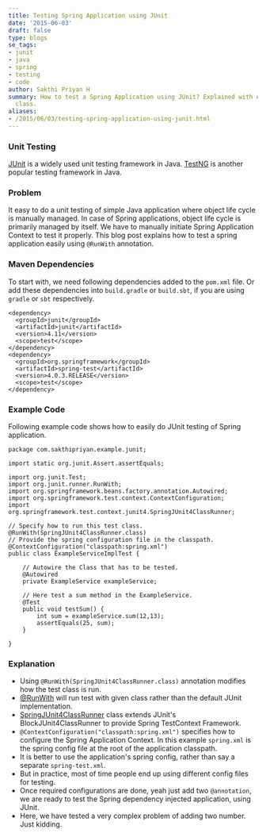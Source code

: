 ```yaml
---
title: Testing Spring Application using JUnit
date: '2015-06-03'
draft: false
type: blogs
se_tags:
- junit
- java
- spring
- testing
- code
author: Sakthi Priyan H
summary: How to test a Spring Application using JUnit? Explained with example test
  class.
aliases:
- /2015/06/03/testing-spring-application-using-junit.html
---
```


### Unit Testing
[JUnit](http://junit.org/) is a widely used unit testing framework in Java. [TestNG](http://testng.org/) is another popular testing framework in Java.

### Problem
It easy to do a unit testing of simple Java application where object life cycle is manually managed. In case of Spring applications, object life cycle is primarily managed by itself. We have to manually initiate Spring Application Context to test it properly. This blog post explains how to test a spring application easily using `@RunWith` annotation.

### Maven Dependencies
To start with, we need following dependencies added to the `pom.xml` file. Or add these dependencies into `build.gradle` or `build.sbt`, if you are using `gradle` or `sbt` respectively.

    <dependency>
      <groupId>junit</groupId>
      <artifactId>junit</artifactId>
      <version>4.11</version>
      <scope>test</scope>
    </dependency>
    <dependency>
      <groupId>org.springframework</groupId>
      <artifactId>spring-test</artifactId>
      <version>4.0.3.RELEASE</version>
      <scope>test</scope>
    </dependency>

### Example Code
Following example code shows how to easily do JUnit testing of Spring application.

    package com.sakthipriyan.example.junit;

    import static org.junit.Assert.assertEquals;

    import org.junit.Test;
    import org.junit.runner.RunWith;
    import org.springframework.beans.factory.annotation.Autowired;
    import org.springframework.test.context.ContextConfiguration;
    import org.springframework.test.context.junit4.SpringJUnit4ClassRunner;

    // Specify how to run this test class.
    @RunWith(SpringJUnit4ClassRunner.class)
    // Provide the spring configuration file in the classpath.
    @ContextConfiguration("classpath:spring.xml")
    public class ExampleServiceImplTest {

        // Autowire the Class that has to be tested.
        @Autowired
        private ExampleService exampleService;

        // Here test a sum method in the ExampleService.
        @Test
        public void testSum() {
            int sum = exampleService.sum(12,13);
            assertEquals(25, sum);
        }

    }

### Explanation
* Using `@RunWith(SpringJUnit4ClassRunner.class)` annotation modifies how the test class is run.
* [@RunWith](http://junit.sourceforge.net/javadoc/org/junit/runner/RunWith.html) will run test with given class rather than the default JUnit implementation.
* [SpringJUnit4ClassRunner](http://docs.spring.io/spring/docs/current/javadoc-api/org/springframework/test/context/junit4/SpringJUnit4ClassRunner.html) class extends JUnit's BlockJUnit4ClassRunner to provide Spring TestContext Framework.
* `@ContextConfiguration("classpath:spring.xml")` specifies how to configure the Spring Application Context. In this example `spring.xml` is the spring config file at the root of the application classpath.
* It is better to use the application's spring config, rather than say a separate `spring-test.xml`.
* But in practice, most of time people end up using different config files for testing.
* Once required configurations are done, yeah just add two `@annotation`, we are ready to test the Spring dependency injected application, using JUnit.
* Here, we have tested a very complex problem of adding two number. Just kidding.